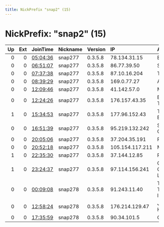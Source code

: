 ```yaml
---
title: NickPrefix "snap2" (15)
---
```


# NickPrefix: "snap2" (15)

|   Up |   Ext | JoinTime                                                                                            | Nickname   | Version   | IP              | AS                              | CC   |   ORp |   Dirp | OS    | Contact   |   eFamMembers |
|-----:|------:|:----------------------------------------------------------------------------------------------------|:-----------|:----------|:----------------|:--------------------------------|:-----|------:|-------:|:------|:----------|--------------:|
|    0 |     0 | [05:04:36](https://metrics.torproject.org/rs.html#details/31DC8484B12F380F2B3CB928F907B7D3D5EDE0F8) | snap277    | 0.3.5.8   | 78.134.31.15    | EOLO S.p.A.                     | it   | 44269 |      0 | Linux | None      |             1 |
|    0 |     0 | [06:51:07](https://metrics.torproject.org/rs.html#details/92A08A38F551AE2036F06C2D28035DD16A5A4A9D) | snap277    | 0.3.5.8   | 86.77.39.50     | SFR SA                          | fr   | 40941 |      0 | Linux | None      |             1 |
|    0 |     0 | [07:37:38](https://metrics.torproject.org/rs.html#details/D51F8E83AF0CB91DD6F6524831ABA98B8688CC39) | snap277    | 0.3.5.8   | 87.10.16.204    | Telecom Italia                  | it   | 36731 |      0 | Linux | None      |             1 |
|    0 |     0 | [08:39:29](https://metrics.torproject.org/rs.html#details/C9CA2934EA96DE8CE117179845E3D88A8B27B26C) | snap277    | 0.3.5.8   | 169.0.77.27     | Afrihost                        | za   | 44841 |      0 | Linux | None      |             1 |
|    0 |     0 | [12:09:46](https://metrics.torproject.org/rs.html#details/5579BC92BC0EE478D4FB059EB386BE447251E778) | snap277    | 0.3.5.8   | 41.142.57.0     | MT-MPLS                         | ma   | 41765 |      0 | Linux | None      |             1 |
|    0 |     0 | [12:24:26](https://metrics.torproject.org/rs.html#details/7DDF27F9035CA64531F90F703057903DA10DB497) | snap277    | 0.3.5.8   | 176.157.43.35   | Bouygues Telecom SA             | fr   | 33685 |      0 | Linux | None      |             1 |
|    1 |     0 | [15:34:53](https://metrics.torproject.org/rs.html#details/017CE1B891C7F7BA4194AD4BD182EE93DFD29A7B) | snap277    | 0.3.5.8   | 177.96.152.43   | TELEFu00D4NICA BRASIL S.A       | br   | 37745 |      0 | Linux | None      |             1 |
|    0 |     0 | [16:51:39](https://metrics.torproject.org/rs.html#details/C183A90A4EC686E2CD34747B56355A86A055B865) | snap277    | 0.3.5.8   | 95.219.132.242  | Saudi Telecom Company JSC       | sa   | 33055 |      0 | Linux | None      |             1 |
|    0 |     0 | [20:05:06](https://metrics.torproject.org/rs.html#details/5835147E7148534E8FC8AFEBA2DC7585E4826045) | snap277    | 0.3.5.8   | 37.204.35.191   | Rostelecom                      | ru   | 38075 |      0 | Linux | None      |             1 |
|    0 |     0 | [20:52:18](https://metrics.torproject.org/rs.html#details/62C69AEA20372B273BA795FB39CCA98445AF306C) | snap277    | 0.3.5.8   | 105.154.117.211 | MT-MPLS                         | ma   | 42935 |      0 | Linux | None      |             1 |
|    1 |     0 | [22:35:30](https://metrics.torproject.org/rs.html#details/41E6C4A8F32F549815A22F4C8CCF6C21CFDB38F4) | snap277    | 0.3.5.8   | 37.144.12.85    | PVimpelCom                      | ru   | 44921 |      0 | Linux | None      |             1 |
|    1 |     0 | [23:24:37](https://metrics.torproject.org/rs.html#details/B192909DE0C8BE9D6350445C8F06E6C21367887E) | snap277    | 0.3.5.8   | 97.114.156.241  | CenturyLink Communications, LLC | us   | 33977 |      0 | Linux | None      |             1 |
|    0 |     0 | [00:09:08](https://metrics.torproject.org/rs.html#details/CEA8E1DAEE876A82B359AD61501B97B53BF1BC4A) | snap278    | 0.3.5.8   | 91.243.11.40    | TOV Teleradiocompany Intermedia | ua   | 35813 |      0 | Linux | None      |             1 |
|    0 |     0 | [12:58:24](https://metrics.torproject.org/rs.html#details/D81E4D20AD14BDED13571A082A39DCC5CF63FEFF) | snap278    | 0.3.5.8   | 176.214.129.47  | JSC ER-Telecom Holding          | ru   | 36969 |      0 | Linux | None      |             1 |
|    0 |     0 | [17:35:59](https://metrics.torproject.org/rs.html#details/40A2E21438FEC611F3556F5327C1C0B5748A58C8) | snap278    | 0.3.5.8   | 90.34.101.5     | Orange                          | fr   | 38099 |      0 | Linux | None      |             1 |
